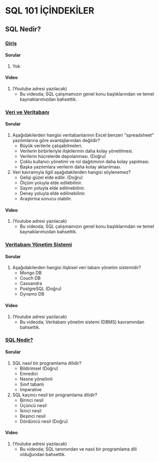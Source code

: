 # SQL 101 İÇİNDEKİLER

## SQL Nedir? 
### [Giriş](intro/)
#### Sorular
1. Yok

#### Video
1. (Youtube adresi yazılacak)
	- Bu videoda; SQL çalışmamızın genel konu başlıklarından ve temel kaynaklarımızdan bahsettik. 

### [Veri ve Veritabanı](DataAndDatabase/)
#### Sorular
1. Aşağıdakilerden hangisi veritabanlarının Excel benzeri "spreadsheet" yazılımlarına göre avantajlarından değildir?
	- Büyük verilerle çalışabilmeleri.
	- Verilerin birbirleriyle ilişkilerinin daha kolay yönetilmesi.
	- Verilerin hücrelerde depolanması. (Doğru)
	- Çoklu kullanıcı yönetimi ve rol dağıtımının daha kolay yapılması.
	- Başka yazılımlara verilerin daha kolay aktarılması.
2. Veri kavramıyla ilgili aşağıdakilerden hangisi söylenemez?
	- Gelişi güzel elde edilir. (Doğru)
	- Ölçüm yoluyla elde edilebilinir.
	- Sayım yoluyla elde edilinebilinir.
	- Deney yoluyla elde edilinebilinir.
	- Araştırma sonucu olabilir.

#### Video
1. (Youtube adresi yazılacak)
	- Bu videoda; SQL çalışmamızın genel konu başlıklarından ve temel kaynaklarımızdan bahsettik. 

### [Veritabanı Yönetim Sistemi](DatabaseManagementSystem/)
#### Sorular
1. Aşağıdakilerden hangisi ilişkisel veri tabanı yönetim sistemidir?
	- Mongo DB
	- Couch DB
	- Cassandra 
	- PostgreSQL (Doğru)
	- Dynamo DB


#### Video
1. (Youtube adresi yazılacak)
	- Bu videoda; Veritabanı yönetim sistemi (DBMS) kavramından bahsettik. 

### [SQL Nedir?](DatabaseManagementSystem/)
#### Sorular
1. SQL nasıl bir programlama dilidir?
	- Bildirimsel (Doğru)
	- Emredici
	- Nesne yönelimli
	- Sınıf tabanlı
	- Imperative
2. SQL kaçıncı nesil bir programlama dilidir?
	- Birinci nesil
	- Üçüncü nesil
	- İkinci nesil
	- Beşinci nesil
	- Dördüncü nesil (Doğru)


#### Video
1. (Youtube adresi yazılacak)
	- Bu videoda; SQL tanımından ve nasıl bir programlama dili olduğundan bahsettik.

